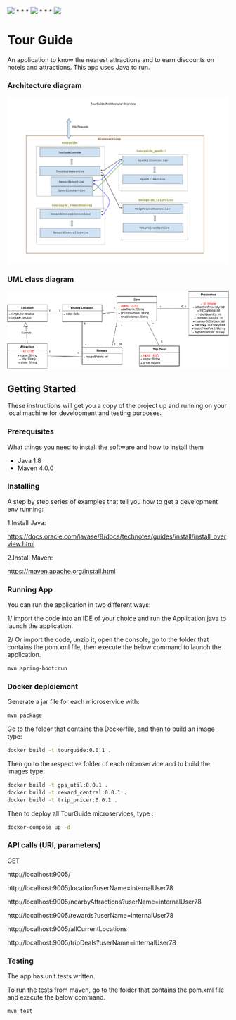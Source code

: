 <img src="https://img.shields.io/badge/java-%23ED8B00.svg?&style=for-the-badge&logo=java&logoColor=white"/> * * *  <img src="https://img.shields.io/badge/spring%20-%236DB33F.svg?&style=for-the-badge&logo=spring&logoColor=white"/>  * * *  <img src="https://img.shields.io/badge/docker%20-%230db7ed.svg?&style=for-the-badge&logo=docker&logoColor=white"/>

# Tour Guide
An application to know the nearest attractions and to earn discounts on hotels and attractions.
This app uses Java to run.


### Architecture diagram
![Alt text](ressources/tourguide_architecture.png?raw=true "Architecture diagram of Tourguide")


### UML class diagram
![Alt text](ressources/conceptionDiagram.png?raw=true "class diagram of Tourguide")


## Getting Started

These instructions will get you a copy of the project up and running on your local machine for development and testing purposes. 

### Prerequisites

What things you need to install the software and how to install them

- Java 1.8
- Maven 4.0.0

### Installing

A step by step series of examples that tell you how to get a development env running:

1.Install Java:

https://docs.oracle.com/javase/8/docs/technotes/guides/install/install_overview.html

2.Install Maven:

https://maven.apache.org/install.html

### Running App

You can run the application in two different ways:

1/ import the code into an IDE of your choice and run the Application.java to launch the application.

2/ Or import the code, unzip it, open the console, go to the folder that contains the pom.xml file, then execute the below command to launch the application.

```bash
mvn spring-boot:run 
```

### Docker deploiement

Generate a jar file for each microservice with:

```bash
mvn package
```


Go to the folder that contains the Dockerfile, and then to build an image type:

```bash
docker build -t tourguide:0.0.1 .
```

Then go to the respective folder of each microservice and to build the images type:

```bash
docker build -t gps_util:0.0.1 .
docker build -t reward_central:0.0.1 .
docker build -t trip_pricer:0.0.1 .
```

Then to deploy all TourGuide microservices, type :

```bash
docker-compose up -d
```


### API calls (URI, parameters)
GET

http://localhost:9005/

http://localhost:9005/location?userName=internalUser78

http://localhost:9005/nearbyAttractions?userName=internalUser78

http://localhost:9005/rewards?userName=internalUser78

http://localhost:9005/allCurrentLocations

http://localhost:9005/tripDeals?userName=internalUser78


### Testing
The app has unit tests written.

To run the tests from maven, go to the folder that contains the pom.xml file and execute the below command.

```bash
mvn test
```

